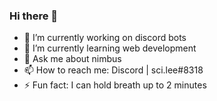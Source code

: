 ### Hi there 👋

- 🔭 I’m currently working on discord bots
- 🌱 I’m currently learning web development
- 💬 Ask me about nimbus
- 📫 How to reach me: Discord | sci.lee#8318
- ⚡ Fun fact: I can hold breath up to 2 minutes
